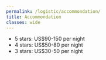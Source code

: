 ```yaml
---
permalink: /logistic/accommondation/
title: Accommondation
classes: wide
---
```



* 5 stars: US$90-150 per night
* 4 stars: US$50-80 per night
* 3 stars: US$30-50 per night
